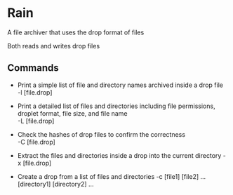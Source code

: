 # Rain

A file archiver that uses the drop format of files  

Both reads and writes drop files  
 
## Commands
- Print a simple list of file and directory names archived inside a drop file  
-l [file.drop]  

- Print a detailed list of files and directories including file permissions, droplet format, file size, and file name  
-L [file.drop]  

- Check the hashes of drop files to confirm the correctness  
-C [file.drop]  

- Extract the files  and directories inside a drop into the current directory
-x [file.drop]

- Create a drop from a list of files and directories
-c [file1] [file2] ... [directory1] [directory2] ...
